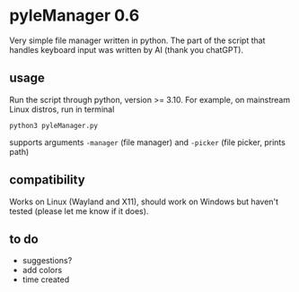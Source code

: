 # pyleManager 0.6

Very simple file manager written in python. The part of the script that handles keyboard input was written by AI (thank you chatGPT).

## usage

Run the script through python, version >= 3.10. For example, on mainstream Linux distros, run in terminal
```
python3 pyleManager.py
```
supports arguments `-manager` (file manager) and `-picker` (file picker, prints path)

## compatibility

Works on Linux (Wayland and X11), should work on Windows but haven't tested (please let me know if it does).

## to do

- suggestions?
- add colors
- time created
